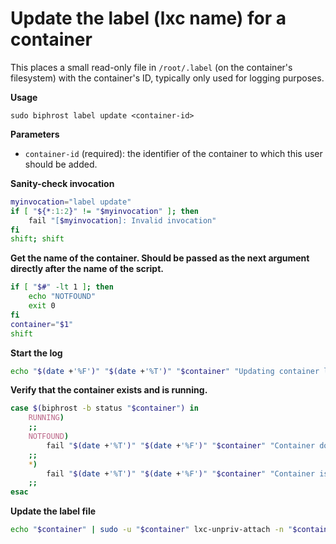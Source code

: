 # Update the label (lxc name) for a container

This places a small read-only file in `/root/.label` (on the container's filesystem) with the container's ID, typically only used for logging purposes.

**Usage**
```
sudo biphrost label update <container-id>
```

**Parameters**
* `container-id` (required): the identifier of the container to which this user should be added.

**Sanity-check invocation**
```bash
myinvocation="label update"
if [ "${*:1:2}" != "$myinvocation" ]; then
    fail "[$myinvocation]: Invalid invocation"
fi
shift; shift
```

**Get the name of the container. Should be passed as the next argument directly after the name of the script.**
```bash
if [ "$#" -lt 1 ]; then
    echo "NOTFOUND"
	exit 0
fi
container="$1"
shift
```

**Start the log**
```bash
echo "$(date +'%F')" "$(date +'%T')" "$container" "Updating container label"
```

**Verify that the container exists and is running.**
```bash
case $(biphrost -b status "$container") in
    RUNNING)
    ;;
    NOTFOUND)
        fail "$(date +'%T')" "$(date +'%F')" "$container" "Container does not exist"
    ;;
    *)
        fail "$(date +'%T')" "$(date +'%F')" "$container" "Container is not running"
    ;;
esac
```

**Update the label file**
```bash
echo "$container" | sudo -u "$container" lxc-unpriv-attach -n "$container" -e -- sh -c "tee /root/.label >/dev/null && chmod 0400 /root/.label"
```
